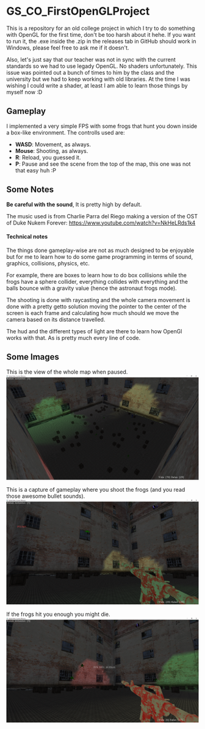 # GS_CO_FirstOpenGLProject
This is a repository for an old college project in which I try to do something with OpenGL for the first time, don't be too harsh about it hehe. If you want to run it, the .exe inside the .zip in the releases tab in GitHub should work in Windows, please feel free to ask me if it doesn't.

Also, let's just say that our teacher was not in sync with the current standards so we had to use legady OpenGL. No shaders unfortunately. This issue was pointed out a bunch of times to him by the class and the university but we had to keep working with old libraries. At the time I was wishing I could write a shader, at least I am able to learn those things by myself now :D 

## Gameplay
I implemented a very simple FPS with some frogs that hunt you down inside a box-like environment. The controlls used are:

- **WASD**: Movement, as always.
- **Mouse**: Shooting, as always.
- **R**: Reload, you guessed it.
- **P**: Pause and see the scene from the top of the map, this one was not that easy huh :P


## Some Notes

**Be careful with the sound**, It is pretty high by default.

The music used is from Charlie Parra del Riego making a version of the OST of Duke Nukem Forever: https://www.youtube.com/watch?v=NkHeLRds1k4

#### Technical notes
The things done gameplay-wise are not as much designed to be enjoyable but for me to learn how to do some game programming in terms of sound, graphics, collisions, physics, etc.

For example, there are boxes to learn how to do box collisions while the frogs have a sphere collider, everything collides with everything and the balls bounce with a gravity value (hence the astronaut frogs mode).

The shooting is done with raycasting and the whole camera movement is done with a pretty getto solution moving the pointer to the center of the screen is each frame and calculating how much should we move the camera based on its distance travelled.

The hud and the different types of light are there to learn how OpenGl works with that. As is pretty much every line of code.


## Some Images

This is the view of the whole map when paused.
![Paused](https://github.com/Jazzzy/GS_CO_FirstOpenGLProject/blob/master/readmeResources/img_paused.png)

This is a capture of gameplay where you shoot the frogs (and you read those awesome bullet sounds).
![Gameplay](https://github.com/Jazzzy/GS_CO_FirstOpenGLProject/blob/master/readmeResources/img_gameplay.png)

If the frogs hit you enough you might die.
![Dead](https://github.com/Jazzzy/GS_CO_FirstOpenGLProject/blob/master/readmeResources/img_died.png)
